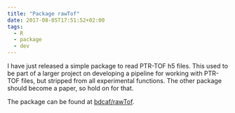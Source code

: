 ```yaml
---
title: "Package rawTof"
date: 2017-08-05T17:51:52+02:00
tags:
  - R
  - package
  - dev
---
```


I have just released a simple package to read PTR-TOF h5
files.  This used to be part of a larger project on
developing a pipeline for working with PTR-TOF files, but
stripped from all experimental functions.  The other package
should become a paper, so hold on for that.

The package can be found at
[bdcaf/rawTof](https://github.com/bdcaf/rawTof).
